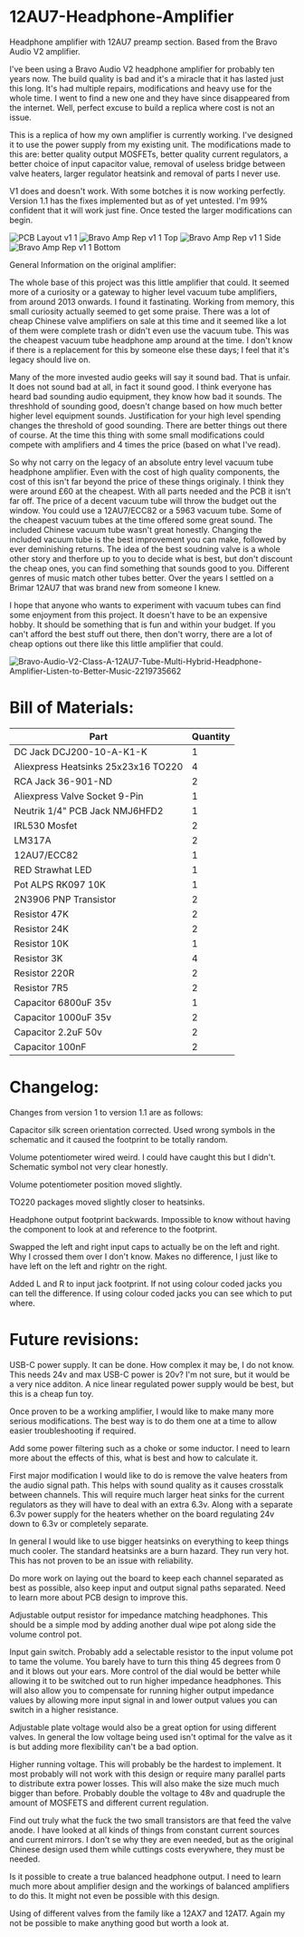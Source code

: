 # 12AU7-Headphone-Amplifier
Headphone amplifier with 12AU7 preamp section. Based from the Bravo Audio V2 amplifier.

I've been using a Bravo Audio V2 headphone amplifier for probably ten years now. The build quality is bad and it's a miracle that it has lasted just this long. It's had multiple repairs, modifications and heavy use for the whole time. I went to find a new one and they have since disappeared from the internet. Well, perfect excuse to build a replica where cost is not an issue.

This is a replica of how my own amplifier is currently working. I've designed it to use the power supply from my existing unit. The modifications made to this are: better quality output MOSFETs, better quality current regulators, a better choice of input capacitor value, removal of useless bridge between valve heaters, larger regulator heatsink and removal of parts I never use.

V1 does and doesn't work. With some botches it is now working perfectly. Version 1.1 has the fixes implemented but as of yet untested. I'm 99% confident that it will work just fine. Once tested the larger modifications can begin.

![PCB Layout v1 1](https://github.com/sillyhatday/12AU7-Headphone-Amplifier/assets/65309612/b41db5b3-629a-45f1-8f79-8e981fe3eb18)
![Bravo Amp Rep v1 1 Top](https://github.com/sillyhatday/12AU7-Headphone-Amplifier/assets/65309612/22b59281-f3dc-42ca-b077-14d0e93d9ca6)
![Bravo Amp Rep v1 1 Side](https://github.com/sillyhatday/12AU7-Headphone-Amplifier/assets/65309612/9ac70814-9cf6-47dc-9441-31c1e5d31118)
![Bravo Amp Rep v1 1 Bottom](https://github.com/sillyhatday/12AU7-Headphone-Amplifier/assets/65309612/be04ed41-a0ae-4df6-b739-d70567e6b3e2)

General Information on the original amplifier:

The whole base of this project was this little amplifier that could. It seemed more of a curiosity or a gateway to higher level vacuum tube amplifiers, from around 2013 onwards. I found it fastinating. Working from memory, this small curiosity actually seemed to get some praise. There was a lot of cheap Chinese valve amplifiers on sale at this time and it seemed like a lot of them were complete trash or didn't even use the vacuum tube. This was the cheapest vacuum tube headphone amp around at the time. I don't know if there is a replacement for this by someone else these days; I feel that it's legacy should live on.

Many of the more invested audio geeks will say it sound bad. That is unfair. It does not sound bad at all, in fact it sound good. I think everyone has heard bad sounding audio equipment, they know how bad it sounds. The threshhold of sounding good, doesn't change based on how much better higher level equipment sounds. Justification for your high level spending changes the threshold of good sounding. There are better things out there of course. At the time this thing with some small modifications could compete with amplifiers and 4 times the price (based on what I've read).

So why not carry on the legacy of an absolute entry level vacuum tube headphone amplifier. Even with the cost of high quality components, the cost of this isn't far beyond the price of these things originaly. I think they were around £60 at the cheapest. With all parts needed and the PCB it isn't far off. The price of a decent vacuum tube will throw the budget out the window. You could use a 12AU7/ECC82 or a 5963 vacuum tube. Some of the cheapest vacuum tubes at the time offered some great sound. The included Chinese vacuum tube wasn't great honestly. Changing the included vacuum tube is the best improvement you can make, followed by ever deminishing returns. The idea of the best soudning valve is a whole other story and therfore up to you to decide what is best, but don't discount the cheap ones, you can find something that sounds good to you. Different genres of music match other tubes better. Over the years I settled on a Brimar 12AU7 that was brand new from someone I knew.

I hope that anyone who wants to experiment with vacuum tubes can find some enjoyment from this project. It doesn't have to be an expensive hobby. It should be something that is fun and within your budget. If you can't afford the best stuff out there, then don't worry, there are a lot of cheap options out there like this little amplifier that could.

![Bravo-Audio-V2-Class-A-12AU7-Tube-Multi-Hybrid-Headphone-Amplifier-Listen-to-Better-Music-2219735662](https://github.com/sillyhatday/12AU7-Headphone-Amplifier/assets/65309612/a616416b-b9f8-4374-bb6d-3059405e4e6e)


# Bill of Materials:
| Part | Quantity |
|---|---|
| DC Jack DCJ200-10-A-K1-K | 1 |
| Aliexpress Heatsinks 25x23x16 TO220 | 4 |
| RCA Jack 36-901-ND | 2 |
| Aliexpress Valve Socket 9-Pin | 1 |
| Neutrik 1/4" PCB Jack NMJ6HFD2 | 1 |
| IRL530 Mosfet | 2 |
| LM317A | 2 |
| 12AU7/ECC82 | 1 |
| RED Strawhat LED | 1 |
| Pot ALPS RK097 10K | 1 |
| 2N3906 PNP Transistor | 2 |
| Resistor 47K | 2 |
| Resistor 24K | 2 |
| Resistor 10K | 1 |
| Resistor 3K | 4 |
| Resistor 220R | 2 |
| Resistor 7R5 | 2 |
| Capacitor 6800uF 35v | 1 |
| Capacitor 1000uF 35v | 2 |
| Capacitor 2.2uF 50v | 2 |
| Capacitor 100nF | 2 |

# Changelog:

Changes from version 1 to version 1.1 are as follows:

Capacitor silk screen orientation corrected. Used wrong symbols in the schematic and it caused the footprint to be totally random.

Volume potentiometer wired weird. I could have caught this but I didn't. Schematic symbol not very clear honestly.

Volume potentiometer position moved slightly.

TO220 packages moved slightly closer to heatsinks.

Headphone output footprint backwards. Impossible to know without having the component to look at and reference to the footprint.

Swapped the left and right input caps to actually be on the left and right. Why I crossed them over I don't know. Makes no difference, I just like to have left on the left and rightr on the right.

Added L and R to input jack footprint. If not using colour coded jacks you can tell the difference. If using colour coded jacks you can see which to put where.

# Future revisions:

USB-C power supply. It can be done. How complex it may be, I do not know. This needs 24v and max USB-C power is 20v? I'm not sure, but it would be a very nice additon. A nice linear regulated power supply would be best, but this is a cheap fun toy.

Once proven to be a working amplifier, I would like to make many more serious modifications. The best way is to do them one at a time to allow easier troubleshooting if required.

Add some power filtering such as a choke or some inductor. I need to learn more about the effects of this, what is best and how to calculate it.

First major modification I would like to do is remove the valve heaters from the audio signal path. This helps with sound quality as it causes crosstalk between channels. This will require much larger heat sinks for the current regulators as they will have to deal with an extra 6.3v. Along with a separate 6.3v power supply for the heaters whether on the board regulating 24v down to 6.3v or completely separate.

In general I would like to use bigger heatsinks on everything to keep things much cooler. The standard heatsinks are a burn hazard. They run very hot. This has not proven to be an issue with reliability.

Do more work on laying out the board to keep each channel separated as best as possible, also keep input and output signal paths separated. Need to learn more about PCB design to improve this.

Adjustable output resistor for impedance matching headphones. This should be a simple mod by adding another dual wipe pot along side the volume control pot.

Input gain switch. Probably add a selectable resistor to the input volume pot to tame the volume. You barely have to turn this thing 45 degrees from 0 and it blows out your ears. More control of the dial would be better while allowing it to be switched out to run higher impedance headphones. This will also allow you to compensate for running higher output impedance values by allowing more input signal in and lower output values you can switch in a higher resistance.

Adjustable plate voltage would also be a great option for using different valves. In general the low voltage being used isn't optimal for the valve as it is but adding more flexibility can't be a bad option.

Higher running voltage. This will probably be the hardest to implement. It most probably will not work with this design or require many parallel parts to distribute extra power losses. This will also make the size much much bigger than before. Probably double the voltage to 48v and quadruple the amount of MOSFETS and different current regulation.

Find out truly what the fuck the two small transistors are that feed the valve anode. I have looked at all kinds of things from constant current sources and current mirrors. I don't se why they are even needed, but as the original Chinese design used them while cuttings costs everywhere, they must be needed.

Is it possible to create a true balanced headphone output. I need to learn much more about amplifier design and the workings of balanced amplifiers to do this. It might not even be possible with this design.

Using of different valves from the family like a 12AX7 and 12AT7. Again my not be possible to make anything good but worth a look at.
